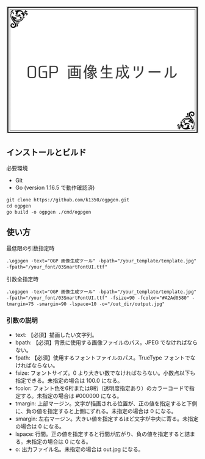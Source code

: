 ![tn](https://github.com/k1350/ogpgen/blob/main/example/outsample.jpg)
## インストールとビルド
必要環境

- Git
- Go (version 1.16.5 で動作確認済)

```
git clone https://github.com/k1350/ogpgen.git
cd ogpgen
go build -o ogpgen ./cmd/ogpgen
```

## 使い方
最低限の引数指定時
```
.\ogpgen -text="OGP 画像生成ツール" -bpath="/your_template/template.jpg" -fpath="/your_font/03SmartFontUI.ttf"
```

引数全指定時
```
.\ogpgen -text="OGP 画像生成ツール" -bpath="/your_template/template.jpg" -fpath="/your_font/03SmartFontUI.ttf" -fsize=90 -fcolor="#A2Ad0580" -tmargin=75 -smargin=90 -lspace=10 -o="/out_dir/output.jpg"
```

### 引数の説明
- text: 【必須】描画したい文字列。
- bpath: 【必須】背景に使用する画像ファイルのパス。JPEG でなければならない。
- fpath: 【必須】使用するフォントファイルのパス。TrueType フォントでなければならない。
- fsize: フォントサイズ。0 より大きい数でなければならない。小数点以下も指定できる。未指定の場合は 100.0 になる。
- fcolor: フォント色を6桁または8桁（透明度指定あり）のカラーコードで指定する。未指定の場合は #000000 になる。
- tmargin: 上部マージン。文字が描画される位置が、正の値を指定すると下側に、負の値を指定すると上側にずれる。未指定の場合は 0 になる。
- smargin: 左右マージン。大きい値を指定するほど文字が中央に寄る。未指定の場合は 0 になる。
- lspace: 行間。正の値を指定すると行間が広がり、負の値を指定すると詰まる。未指定の場合は 0 になる。
- o: 出力ファイル名。未指定の場合は out.jpg になる。